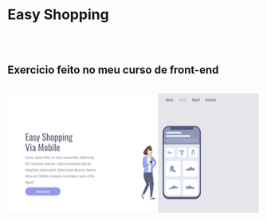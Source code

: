 <h1>Easy Shopping</h1>
<br>
<br>
<h2> Exercicio feito no meu curso de front-end</h2>
<br>
 <img src="https://github.com/guimalc/easy-shopping/blob/master/assets/desktop.PNG" />
